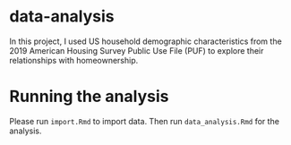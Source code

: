 # data-analysis

In this project, I used US household demographic characteristics from the 2019 American Housing Survey Public Use File (PUF) to explore their relationships with homeownership. 

# Running the analysis

Please run `import.Rmd` to import data. Then run `data_analysis.Rmd` for the analysis.

